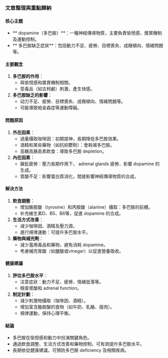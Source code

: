 ### 文章整理與重點歸納

#### 核心主題
- ** dopamine（多巴胺）**：一種神經傳導物質，主要負責愉悅感、獎賞機制及運動控制。
- ** 多巴胺缺乏症狀**：包括動力不足、疲勞、目標喪失、成癮傾向、情緒問題等。

#### 主要觀念
1. **多巴胺的作用**：
   - 與愉悅感和獎賞機制相關。
   - 受毒品（如古柯鹼）刺激，產生快感。
2. **多巴胺缺乏的影響**：
   - 动力不足、疲勞、目標喪失、成癮傾向、情緒問題等。
   - 可能導致帕金森症等運動障礙。

#### 問題原因
1. **外在因素**：
   - 過量攝取咖啡因：初期提神，長期降低多巴胺效果。
   - 酒精和某些藥物（如抗抑鬱劑）：會耗竭多巴胺。
   - 高糖高胰島素飲食：導致多巴胺 depletion。
2. **內在因素**：
   - 腺髭疲勞：壓力長期作用下， adrenal glands 疲勞，影響 dopamine 的生成。
   - 胃酸不足：影響蛋白質消化，間接影響神經傳導物質的合成。

#### 解決方法
1. **飲食調整**：
   - 增加酪胺酸（tyrosine）和丙胺酸（alanine）攝取：多巴胺的前體。
   - 补充維生素D、B5、B6等，促進 dopamine 的合成。
2. **生活方式改善**：
   - 减少咖啡因、酒精及壓力源。
   - 進行規律運動：可提升多巴胺水平。
3. **藥物與補充劑**：
   - 減少濫用毒品和藥物，避免消耗 dopamine。
   - 考慮補充胃酸（如鹽酸或vinegar）以促進營養吸收。

#### 健康建議
1. **評估多巴胺水平**：
   - 注意症狀：動力不足、疲勞、情緒低落等。
   - 檢查胃酸和 adrenal function。
2. **制定計劃**：
   - 減少刺激物攝取（咖啡因、酒精）。
   - 增加富含酪胺酸的食物（如牛奶、乳酪、瘦肉）。
   - 規律運動，保持心理平衡。

#### 結論
- 多巴胺在愉悅感和動力中扮演關鍵角色。
- 通過飲食調整、生活方式改善和藥物控制，可有效提升多巴胺水平。
- 長期依從健康建議，可預防多巴胺 deficiency 及相關疾病。